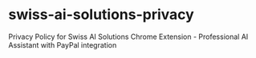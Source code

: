 # swiss-ai-solutions-privacy
Privacy Policy for Swiss AI Solutions Chrome Extension - Professional AI Assistant with PayPal integration
